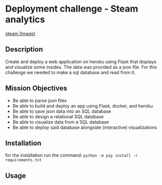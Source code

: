 # Deployment challenge - Steam analytics

[steam (Image)](assets/steam.jpg)

## Description

Create and deploy a web application on heroku using Flask that displays and visualize some insides. The data was provided as a json file. For this challenge we needed to make a sql database and read from it. 

## Mission Objectives

- Be able to parse json files
- Be able to build and deploy an app using Flask, docker, and heroku
- Be able to save json data into an SQL database
- Be able to design a relational SQL database
- Be able to visualize data from a SQL database
- Be able to deploy said database alongside (interactive) visualizations

## Installation

for the installation run the command: `python -m pip install -r requirements.txt`

## Usage

